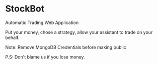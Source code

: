 # StockBot
Automatic Trading Web Application

Put your money, chose a strategy, allow your assistant to trade on your behalf.

Note: Remove MongoDB Credentials before making public

P.S: Don't blame us if you lose money.
